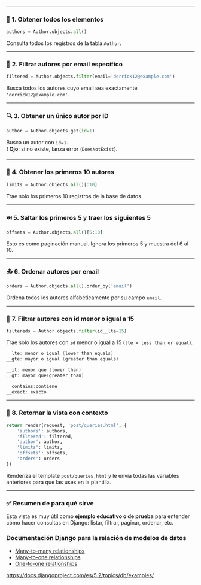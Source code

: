 

---

### 🔁 **1. Obtener todos los elementos**

```python
authors = Author.objects.all()
```

Consulta todos los registros de la tabla `Author`.

---

### 🔎 **2. Filtrar autores por email específico**

```python
filtered = Author.objects.filter(email='derrick12@example.com')
```

Busca todos los autores cuyo email sea exactamente `'derrick12@example.com'`.

---

### 🔍 **3. Obtener un único autor por ID**

```python
author = Author.objects.get(id=1)
```

Busca un autor con `id=1`.  
❗ **Ojo**: si no existe, lanza error (`DoesNotExist`).

---

### 🧮 **4. Obtener los primeros 10 autores**

```python
limits = Author.objects.all()[:10]
```

Trae solo los primeros 10 registros de la base de datos.

---

### ⏭️ **5. Saltar los primeros 5 y traer los siguientes 5**

```python
offsets = Author.objects.all()[5:10]
```

Esto es como paginación manual. Ignora los primeros 5 y muestra del 6 al 10.

---

### 📤 **6. Ordenar autores por email**

```python
orders = Author.objects.all().order_by('email')
```

Ordena todos los autores alfabéticamente por su campo `email`.

---

### 🔢 **7. Filtrar autores con id menor o igual a 15**

```python
filtereds = Author.objects.filter(id__lte=15)
```

Trae solo los autores con `id` menor o igual a 15 (`lte = less than or equal`).

```c
__lte: menor o igual (lower than equals)
__gte: mayor o igual (greater than equals)

__it: menor que (lower than)
__gt: mayor que(greater than)

__contains:contiene
__exact: exacto
```

---

### 📄 **8. Retornar la vista con contexto**

```python
return render(request, 'post/queries.html', {
    'authors': authors,
    'filtered': filtered,
    'author': author,
    'limits': limits,
    'offsets': offsets,
    'orders': orders
})
```

Renderiza el template `post/queries.html` y le envía todas las variables anteriores para que las uses en la plantilla.

---

### ✅ Resumen de para qué sirve

Esta vista es muy útil como **ejemplo educativo o de prueba** para entender cómo hacer consultas en Django: listar, filtrar, paginar, ordenar, etc.



### Documentación Django para la relación de modelos de datos 


- [Many-to-many relationships](https://docs.djangoproject.com/es/5.2/topics/db/examples/many_to_many/)
- [Many-to-one relationships](https://docs.djangoproject.com/es/5.2/topics/db/examples/many_to_one/)
- [One-to-one relationships](https://docs.djangoproject.com/es/5.2/topics/db/examples/one_to_one/)

https://docs.djangoproject.com/es/5.2/topics/db/examples/